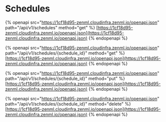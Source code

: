 # Schedules

{% openapi src="https://1cf18d95-zenml.cloudinfra.zenml.io/openapi.json" path="/api/v1/schedules" method="get" %}
[https://1cf18d95-zenml.cloudinfra.zenml.io/openapi.json](https://1cf18d95-zenml.cloudinfra.zenml.io/openapi.json)
{% endopenapi %}

{% openapi src="https://1cf18d95-zenml.cloudinfra.zenml.io/openapi.json" path="/api/v1/schedules/{schedule_id}" method="get" %}
[https://1cf18d95-zenml.cloudinfra.zenml.io/openapi.json](https://1cf18d95-zenml.cloudinfra.zenml.io/openapi.json)
{% endopenapi %}

{% openapi src="https://1cf18d95-zenml.cloudinfra.zenml.io/openapi.json" path="/api/v1/schedules/{schedule_id}" method="put" %}
[https://1cf18d95-zenml.cloudinfra.zenml.io/openapi.json](https://1cf18d95-zenml.cloudinfra.zenml.io/openapi.json)
{% endopenapi %}

{% openapi src="https://1cf18d95-zenml.cloudinfra.zenml.io/openapi.json" path="/api/v1/schedules/{schedule_id}" method="delete" %}
[https://1cf18d95-zenml.cloudinfra.zenml.io/openapi.json](https://1cf18d95-zenml.cloudinfra.zenml.io/openapi.json)
{% endopenapi %}
